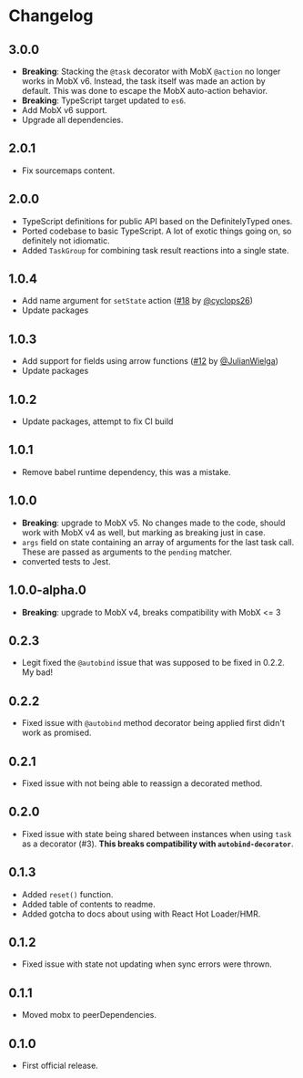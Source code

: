# Changelog

## 3.0.0

* **Breaking**: Stacking the `@task` decorator with MobX `@action` no longer works in MobX v6. Instead, the task itself was made an action by default. This was done to escape the MobX auto-action behavior.
* **Breaking**: TypeScript target updated to `es6`.
* Add MobX v6 support.
* Upgrade all dependencies.

## 2.0.1

- Fix sourcemaps content.

## 2.0.0

- TypeScript definitions for public API based on the DefinitelyTyped ones.
- Ported codebase to basic TypeScript. A lot of exotic things going on, so definitely not idiomatic.
- Added `TaskGroup` for combining task result reactions into a single state.

## 1.0.4

- Add name argument for `setState` action ([#18](https://github.com/jeffijoe/mobx-task/pull/18) by [@cyclops26](https://github.com/cyclops26))
- Update packages

## 1.0.3

- Add support for fields using arrow functions ([#12](https://github.com/jeffijoe/mobx-task/pull/12) by [@JulianWielga](https://github.com/JulianWielga))
- Update packages

## 1.0.2

- Update packages, attempt to fix CI build

## 1.0.1

- Remove babel runtime dependency, this was a mistake.

## 1.0.0

- **Breaking**: upgrade to MobX v5. No changes made to the code, should work with MobX v4 as well, but marking as breaking just in case.
- `args` field on state containing an array of arguments for the last task call. These are passed as arguments to the `pending` matcher.
- converted tests to Jest.

## 1.0.0-alpha.0

- **Breaking**: upgrade to MobX v4, breaks compatibility with MobX <= 3

## 0.2.3

- Legit fixed the `@autobind` issue that was supposed to be fixed in 0.2.2. My bad!

## 0.2.2

- Fixed issue with `@autobind` method decorator being applied first didn't work as promised.

## 0.2.1

- Fixed issue with not being able to reassign a decorated method.

## 0.2.0

- Fixed issue with state being shared between instances when using `task` as a decorator (#3).
  **This breaks compatibility with `autobind-decorator`**.

## 0.1.3

- Added `reset()` function.
- Added table of contents to readme.
- Added gotcha to docs about using with React Hot Loader/HMR.

## 0.1.2

- Fixed issue with state not updating when sync errors were thrown.

## 0.1.1

- Moved mobx to peerDependencies.

## 0.1.0

- First official release.
